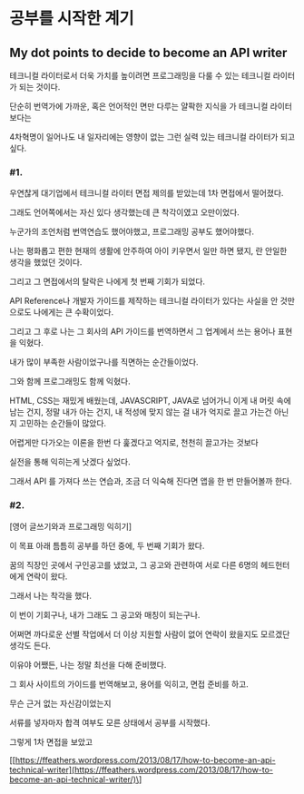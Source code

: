 # 공부를 시작한 계기

## My dot points to decide to become an API writer

테크니컬 라이터로서 더욱 가치를 높이려면 프로그래밍을 다룰 수 있는 테크니컬 라이터가 되는 것이다.

단순히 번역가에 가까운, 혹은 언어적인 면만 다루는 얄팍한 지식을 가 테크니컬 라이터보다는

4차혁명이 일어나도 내 일자리에는 영향이 없는 그런 실력 있는 테크니컬 라이터가 되고 싶다.

### \#1.

우연찮게 대기업에서 테크니컬 라이터 면접 제의를 받았는데 1차 면접에서 떨어졌다.

그래도 언어쪽에서는 자신 있다 생각했는데 큰 착각이였고 오만이었다.

누군가의 조언처럼 번역연습도 했어야했고, 프로그래밍 공부도 했어야했다.

나는 평화롭고 편한 현재의 생활에 안주하여 아이 키우면서 일만 하면 됐지, 란 안일한 생각을 했었던 것이다.

그리고 그 면접에서의 탈락은 나에게 첫 번째 기회가 되었다.

API Reference나 개발자 가이드를 제작하는 테크니컬 라이터가 있다는 사실을 안 것만으로도 나에게는 큰 수확이었다.

그리고 그 후로 나는 그 회사의 API 가이드를 번역하면서 그 업계에서 쓰는 용어나 표현을 익혔다.

내가 많이 부족한 사람이었구나를 직면하는 순간들이었다.

그와 함께 프로그래밍도 함께 익혔다.

HTML, CSS는 재밌게 배웠는데, JAVASCRIPT, JAVA로 넘어가니 이게 내 머릿 속에 남는 건지, 정말 내가 아는 건지, 내 적성에 맞지 않는 걸 내가 억지로 끌고 가는건 아닌지 고민하는 순간들이 많았다.

어렵게만 다가오는 이론을 한번 다 훑겠다고 억지로, 천천히 끌고가는 것보다

실전을 통해 익히는게 낫겠다 싶었다.

그래서 API 를 가져다 쓰는 연습과, 조금 더 익숙해 진다면 앱을 한 번 만들어볼까 한다.

### \#2.

\[영어 글쓰기와과 프로그래밍 익히기\]

이 목표 아래 틈틈히 공부를 하던 중에, 두 번째 기회가 왔다.

꿈의 직장인 곳에서 구인공고를 냈었고, 그 공고와 관련하여 서로 다른 6명의 헤드헌터에게 연락이 왔다.

그래서 나는 착각을 했다.

이 번이 기회구나, 내가 그래도 그 공고와 매칭이 되는구나.

어쩌면 까다로운 선별 작업에서 더 이상 지원할 사람이 없어 연락이 왔을지도 모르겠단 생각도 든다.

이유야 어쨌든, 나는 정말 최선을 다해 준비했다.

그 회사 사이트의 가이드를 번역해보고, 용어를 익히고, 면접 준비를 하고.

무슨 근거 없는 자신감이었는지

서류를 넣자마자 합격 여부도 모른 상태에서 공부를 시작했다.

그렇게 1차 면접을 보았고

\[[https://ffeathers.wordpress.com/2013/08/17/how-to-become-an-api-technical-writer](https://ffeathers.wordpress.com/2013/08/17/how-to-become-an-api-technical-writer/)\]

